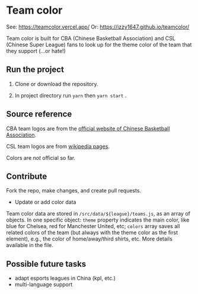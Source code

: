 # Team color

See: https://teamcolor.vercel.app/
Or: https://izzy1647.github.io/teamcolor/

Team color is built for CBA (Chinese Basketball Association) and CSL (Chinese Super League) fans to look up for the theme color of the team that they support (...or hate!)

## Run the project

1. Clone or download the repository.

2. In project directory run `yarn` then `yarn start` .

## Source reference

CBA team logos are from the [official website of Chinese Basketball Association](https://www.cbaleague.com/data/#/teams).

CSL team logos are from [wikipedia pages](https://en.wikipedia.org/wiki/Chinese_Super_League).

Colors are _not_ official so far.

## Contribute

Fork the repo, make changes, and create pull requests.

- Update or add color data

Team color data are stored in `/src/data/${league}/teams.js`, as an array of objects. In one specific object: `theme` property indicates the main color, like blue for Chelsea, red for Manchester United, etc; `colors` array saves all related colors of the team (but always with the theme color as the first element), e.g., the color of home/away/third shirts, etc. More details available in the file.

## Possible future tasks

- adapt esports leagues in China (kpl, etc.)
- multi-language support
